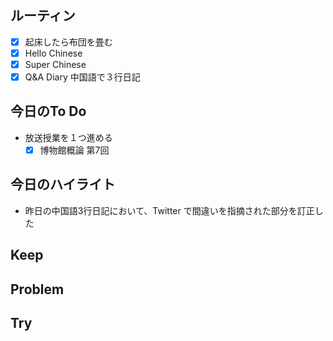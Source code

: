 ## ルーティン
- [x] 起床したら布団を畳む
- [x] Hello Chinese
- [x] Super Chinese
- [x] Q&A Diary 中国語で３行日記
## 今日のTo Do
- 放送授業を１つ進める
	- [x] 博物館概論 第7回
## 今日のハイライト
- 昨日の中国語3行日記において、Twitter で間違いを指摘された部分を訂正した
## Keep
## Problem
## Try

